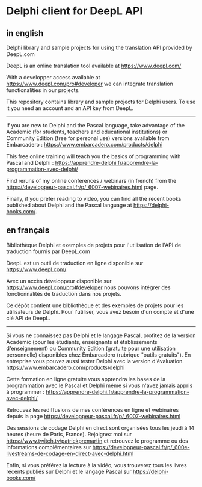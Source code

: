 # Delphi client for DeepL API

## in english

Delphi library and sample projects for using the translation API provided by DeepL.com

DeepL is an online translation tool available at https://www.deepl.com/

With a developper access available at https://www.deepl.com/pro#developer we can integrate translation functionalities in our projects.

This repository contains library and sample projects for Delphi users. To use it you need an account and an API key from DeepL.

-----

If you are new to Delphi and the Pascal language, take advantage of the Academic (for students, teachers and educational institutions) or Community Edition (free for personal use) versions available from Embarcadero :
https://www.embarcadero.com/products/delphi

This free online training will teach you the basics of programming with Pascal and Delphi :
https://apprendre-delphi.fr/apprendre-la-programmation-avec-delphi/

Find reruns of my online conferences / webinars (in french) from the https://developpeur-pascal.fr/p/_6007-webinaires.html page.

Finally, if you prefer reading to video, you can find all the recent books published about Delphi and the Pascal language at https://delphi-books.com/.

## en français

Bibliothèque Delphi et exemples de projets pour l'utilisation de l'API de traduction fournis par DeepL.com

DeepL est un outil de traduction en ligne disponible sur https://www.deepl.com/

Avec un accès développeur disponible sur https://www.deepl.com/pro#developer nous pouvons intégrer des fonctionnalités de traduction dans nos projets.

Ce dépôt contient une bibliothèque et des exemples de projets pour les utilisateurs de Delphi. Pour l'utiliser, vous avez besoin d'un compte et d'une clé API de DeepL.

-----

Si vous ne connaissez pas Delphi et le langage Pascal, profitez de la version Academic (pour les étudiants, enseignants et établissements d'enseignement) ou Community Edition (gratuite pour une utilisation personnelle) disponibles chez Embarcadero (rubrique "outils gratuits").
En entreprise vous pouvez aussi tester Delphi avec la version d'évaluation.
https://www.embarcadero.com/products/delphi

Cette formation en ligne gratuite vous apprendra les bases de la programmation avec le Pascal et Delphi même si vous n'avez jamais appris à programmer :
https://apprendre-delphi.fr/apprendre-la-programmation-avec-delphi/

Retrouvez les rediffusions de mes conférences en ligne et webinaires depuis la page https://developpeur-pascal.fr/p/_6007-webinaires.html

Des sessions de codage Delphi en direct sont organisées tous les jeudi à 14 heures (heure de Paris, France). Rejoignez moi sur https://www.twitch.tv/patrickpremartin et retrouvez le programme ou des informations complémentaires sur https://developpeur-pascal.fr/p/_600e-livestreams-de-codage-en-direct-avec-delphi.html

Enfin, si vous préférez la lecture à la vidéo, vous trouverez tous les livres récents publiés sur Delphi et le langage Pascal sur https://delphi-books.com/

